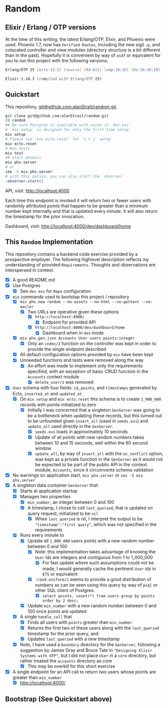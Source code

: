 # Random

## Elixir / Erlang / OTP versions
At the time of this writing, the latest Erlang/OTP, Elixir, and Phoenix were used. Phoenix 1.7, now has `Verified Routes`, including the new sigil `~p`, and colocated controller and view modules (directory structure is a bit different than in the past).  Hopefully it is convenient by way of `asdf` or equivalent for you to run this project with the following versions.
```zsh
Erlang/OTP 25 [erts-13.2] [source] [64-bit] [smp:16:16] [ds:16:16:10] [async-threads:1] [jit:ns]

Elixir 1.14.3 (compiled with Erlang/OTP 25)
```

## Quickstart
This repository, [git@github.com:alanStrait/random.git](git@github.com:alanStrait/random.git).

```zsh
git clone git@github.com:alanStrait/random.git
cd random
## Be sure Postgres is available with un/pw in `dev.exs`
# `mix setup` is designed for only the first time setup
mix setup
# Please use `mix ecto.reset` for `n + 1` setup
mix ecto.reset
# Run tests
mix test
## start phoenix
mix phx.server 
# or
iex -S mix phx.server
# with this option, you can also start the `observer`
:observer.start()
```
API, visit: [http://localhost:4000](http://localhost:4000/)

Each time this endpoint is invoked it will return two or fewer users with randomly attributed points that happen to be greater than a minimum number kept internally and that is updated every minute.  It will also return the timestamp for the prior invocation.

Dashboard, visit: [http://localhost:4000/dev/dashboard/home](http://localhost:4000/dev/dashboard/home)

## This `Random` Implementation
This repository contains a backend code exercise provided by a prospective employer.  The following highlevel description reflects my understanding of provided `Requirements`.  Thoughts and observations are interspersed in context.

- [x] A good README.md
- [x] Use Postgres
  - [x] See `dev.exs` for `Repo` configuration  
- [x] `mix` commands used to bootstap this project / repository
  - [x] `mix phx.new random --no-assets --no-html --no-gettext --no-mailer`
    - [x] Two URLs are operative given these options
      - [x] `http://localhost:4000/`
        - [x] Endpoint for provided API
      - [x] `http://localhost:4000/dev/dashboard/home`
        - [x] Dashboard when in `dev` mode
  - [x] `mix phx.gen.json Accounts User users points:integer`
    - [x] Only an `index/2` function on the controller was kept in order to provide the single endpoint described
  - [x] All default configuration options provided by `mix` have been kept
  - [x] Unneeded functions and tests were removed along the way
    - [x] An effort was made to implement only the requirements specified, with an exception of baisc CRUD function in the `Accounts` context module
      - [x] `delete_user/1` was removed
- [x] `User` schema with four fields: `id`, `points`, and `timestamps` generated by Ecto, `inserted_at` and `updated_at`
    - [x] On `mix setup` and `mix ecto.reset` this schema is to create `1_000_000` records with points initialized to zero
      - [x] Initially I was concerned that a singleton `GenServer` was going to be a bottleneck when updating these records, but this turned out to be unfounded given `insert_all` (used in `seeds.exs`) and `update_all` used directly in the `GenServer`.
        - [x] `seeds.exs` loads in approximately 10 seconds
        - [x] Update of all points with new random numbers takes between 10 and 15 seconds, well within the 60 second window
        - [x] `update_all`, by way of `insert_all` with the `on_conflict` option, was kept as a private function in the `GenServer` as it would not be expected to be part of the public API in the context module, `Accounts`, since it circumvents schema validation
- [x] No warnings on application start, `mix phx.server` or `iex -S mix phx.server`
- [x] A singleton data container `GenServer` that:
    - [x] Starts at application startup
    - [x] Manages two properties
      - [x] `min_number`, an integer between 0 and 100
      - [x] A timestamp, I chose to call `last_queried`, that is updated on query request, initialized to be `nil`
        - [x] When `last_queried` is nil, I interpret the output to be `"timestamp":"first query"`, which was not specified in the requirements
    - [x] Runs every minute to 
      - [x] Update all `1_000_000` users points with a new random number between 0 and 100
        - [x] Note: this implementation takes advantage of knowing the `User` ids are integers and contiguous from 1 to 1_000_000  
          - [x] For fast update where such assumptions could not be made, I would generally cache the pertinent `User` ids in `ETS` or equivalent
        - [x] `:rand.uniform/1` seems to provide a good distribution of numbers as can be seen using this query by way of `psql` or other SQL client of Postgres:
          - [x] `select points, count(*) from users group by points order by 2 desc;`
      - [x] Update `min_number` with a new random number between 0 and 100 once points are updated
    - [x] A single `handle_call` that 
      - [x] Finds all users with `points` greater than `min_number`
      - [x] Returns the first two of these users along with the `last_queried` timestamp for the prior query, and
      - [x] Updates `last_queried` with a new timestamp
    - [x] Note, I have used a `boundary` directory for the `GenServer`, following a suggestion by James Gray and Bruce Tate in `"Designing Elixir Systems with OTP"`, but I did not place `User` in a `core` directory, but rather treated the `accounts` directory as core
      - [x] This may be overkill for this short exercise
- [x] A single endpoint for an API call to return two users whose points are greater than `min_number`
  - [x] [http://localhost:4000/](http://localhost:4000/)

## Bootstrap (See Quickstart above)

